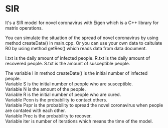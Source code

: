# SIR
It's a SIR model for novel coronavirus with Eigen which is a C++ library for matrix operations.

You can simulate the situation of the spread of novel coronavirus by using method createData() in main.cpp. Or you can use your own data to caltulate R0 by using method getRes() which reads data from data document.

I.txt is the daily amount of infected people.
R.txt is the daily amount of recovered people.
S.txt is the amount of susceptible people.

The variable I in method createDate() is the initial number of infected people.  
Variable S is the initial number of people who are susceptible.  
Variable N is the amount of the people.  
Variable R is the initial number of people who are cured.  
Variable Pcon is the probability to contact others.  
Variable Pspr is the probability to spread the novel coronavirus when people are contated with each other.  
Variable Prec is the probability to recover.  
Variable iter is number of iterations which means the time of the model.  

